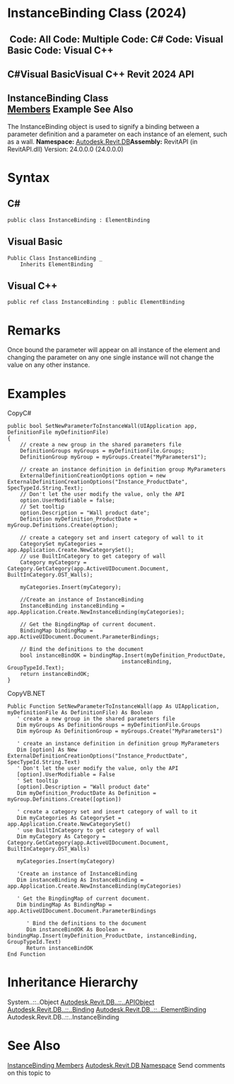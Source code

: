 # InstanceBinding Class (2024)

﻿
 Code: All Code: Multiple Code: C# Code: Visual Basic Code: Visual C++   
---  
C#Visual BasicVisual C++
Revit 2024 API  
---  
InstanceBinding Class  
[Members](21185797-df06-1995-8d40-d60cc6fa76fb.md "InstanceBinding Members") Example See Also  
---  
The InstanceBinding object is used to signify a binding between a parameter definition and a parameter on each instance of an element, such as a wall.
**Namespace:** [Autodesk.Revit.DB](87546ba7-461b-c646-cbb1-2cb8f5bff8b2.md "Autodesk.Revit.DB Namespace")**Assembly:** RevitAPI (in RevitAPI.dll) Version: 24.0.0.0 (24.0.0.0)
# Syntax
C#  
---  
```text
public class InstanceBinding : ElementBinding
```
  
Visual Basic  
---  
```text
Public Class InstanceBinding _
	Inherits ElementBinding
```
  
Visual C++  
---  
```text
public ref class InstanceBinding : public ElementBinding
```
  
# Remarks
Once bound the parameter will appear on all instance of the element and changing the parameter on any one single instance will not change the value on any other instance.
# Examples
CopyC#
```text
public bool SetNewParameterToInstanceWall(UIApplication app, DefinitionFile myDefinitionFile)
{
    // create a new group in the shared parameters file
    DefinitionGroups myGroups = myDefinitionFile.Groups;
    DefinitionGroup myGroup = myGroups.Create("MyParameters1");

    // create an instance definition in definition group MyParameters
    ExternalDefinitionCreationOptions option = new ExternalDefinitionCreationOptions("Instance_ProductDate", SpecTypeId.String.Text);
    // Don't let the user modify the value, only the API
    option.UserModifiable = false;
    // Set tooltip
    option.Description = "Wall product date";
    Definition myDefinition_ProductDate = myGroup.Definitions.Create(option);

    // create a category set and insert category of wall to it
    CategorySet myCategories = app.Application.Create.NewCategorySet();
    // use BuiltInCategory to get category of wall
    Category myCategory = Category.GetCategory(app.ActiveUIDocument.Document, BuiltInCategory.OST_Walls);

    myCategories.Insert(myCategory);

    //Create an instance of InstanceBinding
    InstanceBinding instanceBinding = app.Application.Create.NewInstanceBinding(myCategories);

    // Get the BingdingMap of current document.
    BindingMap bindingMap = app.ActiveUIDocument.Document.ParameterBindings;

    // Bind the definitions to the document
    bool instanceBindOK = bindingMap.Insert(myDefinition_ProductDate,
                                    instanceBinding, GroupTypeId.Text);
    return instanceBindOK;
}
```

CopyVB.NET
```text
Public Function SetNewParameterToInstanceWall(app As UIApplication, myDefinitionFile As DefinitionFile) As Boolean
   ' create a new group in the shared parameters file
   Dim myGroups As DefinitionGroups = myDefinitionFile.Groups
   Dim myGroup As DefinitionGroup = myGroups.Create("MyParameters1")

   ' create an instance definition in definition group MyParameters
   Dim [option] As New ExternalDefinitionCreationOptions("Instance_ProductDate", SpecTypeId.String.Text)
   ' Don't let the user modify the value, only the API
   [option].UserModifiable = False
   ' Set tooltip
   [option].Description = "Wall product date"
   Dim myDefinition_ProductDate As Definition = myGroup.Definitions.Create([option])

   ' create a category set and insert category of wall to it
   Dim myCategories As CategorySet = app.Application.Create.NewCategorySet()
   ' use BuiltInCategory to get category of wall
   Dim myCategory As Category = Category.GetCategory(app.ActiveUIDocument.Document, BuiltInCategory.OST_Walls)

   myCategories.Insert(myCategory)

   'Create an instance of InstanceBinding
   Dim instanceBinding As InstanceBinding = app.Application.Create.NewInstanceBinding(myCategories)

   ' Get the BingdingMap of current document.
   Dim bindingMap As BindingMap = app.ActiveUIDocument.Document.ParameterBindings

      ' Bind the definitions to the document
      Dim instanceBindOK As Boolean = bindingMap.Insert(myDefinition_ProductDate, instanceBinding, GroupTypeId.Text)
      Return instanceBindOK
End Function
```

# Inheritance Hierarchy
System..::..Object [Autodesk.Revit.DB..::..APIObject](beb86ef5-39ad-3f0d-0cd9-0c929387a2bb.md "APIObject Class") [Autodesk.Revit.DB..::..Binding](47f6ad6f-8d00-af57-995e-dc6db1255f58.md "Binding Class") [Autodesk.Revit.DB..::..ElementBinding](15ebf308-364c-2bef-e91c-dd6552e5ccbe.md "ElementBinding Class") Autodesk.Revit.DB..::..InstanceBinding
# See Also
[InstanceBinding Members](21185797-df06-1995-8d40-d60cc6fa76fb.md "InstanceBinding Members")
[Autodesk.Revit.DB Namespace](87546ba7-461b-c646-cbb1-2cb8f5bff8b2.md "Autodesk.Revit.DB Namespace")
Send comments on this topic to 